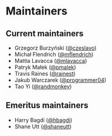 # Maintainers

## Current maintainers

- Grzegorz Burzyński ([@czeslavo](https://github.com/czeslavo))
- Michał Flendrich ([@mflendrich](https://github.com/mflendrich))
- Mattia Lavacca ([@mlavacca](https://github.com/mlavacca))
- Patryk Małek ([@pmalek](https://github.com/pmalek))
- Travis Raines ([@rainest](https://github.com/rainest))
- Jakub Warczarek ([@programmer04](https://github.com/programmer04))
- Tao Yi ([@randmonkey](https://github.com/randmonkey))

## Emeritus maintainers

- Harry Bagdi ([@hbagdi](https://github.com/hbagdi))
- Shane Utt ([@shaneutt](https://github.com/shaneutt))
